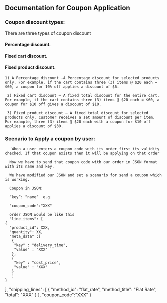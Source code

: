 ## Documentation for Coupon Application
### Coupon discount types:
There are three types of coupon discount
   #### Percentage discount.
   #### Fixed cart discount.  
   #### Fixed product discount.  
     
    1) A Percentage discount -A Percentage discount for selected products only. For example, if the cart contains three (3) items @ $20 each = $60, a coupon for 10% off applies a discount of $6. 

     2) Fixed cart discount – A fixed total discount for the entire cart. For example, if the cart contains three (3) items @ $20 each = $60, a coupon for $10 off gives a discount of $10. 

     3) Fixed product discount – A fixed total discount for selected products only. Customer receives a set amount of discount per item. For example, three (3) items @ $20 each with a coupon for $10 off applies a discount of $30. 
 ### Scenario to Apply a coupon by user:    
       When a user enters a coupon code with its order first its validity checked. If that coupon exists then it will be applying on that order 

      Now we have to send that coupon code with our order in JSON format with its name and key. 

      We have modified our JSON and set a scenario for send a coupon which is working. 

      Coupon in JSON: 

      “key”: “name”  e.g 

      "coupon_code":"XXX" 
      
      order JSON would be like this
      "line_items": [
    {
      "product_id": XXX,
      "quantity": XX,
      "meta_data" :[
       {
        "key" : "delivery_time",
        "value" : "XXX"
       },
       {
        "key" : "cost_price",
        "value" : "XXX"
       }
       ]
    }
  ],
  "shipping_lines": [
    {
      "method_id": "flat_rate",
      "method_title": "Flat Rate",
      "total": "XXX"
    }
  ],
  "coupon_code":"XXX"
}




 
